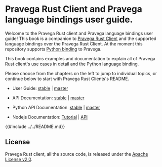 # Pravega Rust Client and Pravega language bindings user guide.

Welcome to the Pravega Rust client and Pravega language bindings user guide! This book is a companion to 
[Pravega Rust Client](https://docs.rs/pravega-client/0.3.1/pravega_client/) and the supported language bindings over the Pravega Rust
Client. At the moment this repository supports [Python binding](https://github.com/pravega/pravega-client-rust/tree/master/python) to Pravega.

This book contains examples and documentation to explain all of Pravega Rust client's use cases in detail and the Python
language binding.

Please choose from the chapters on the left to jump to individual topics, or continue below to start with Pravega Rust Clients's README.

* User Guide: [stable](https://pravega.github.io/pravega-client-rust/) | [master](./index.html)

* API Documentation: [stable](https://docs.rs/pravega_client/) |  [master](./doc/index.html)

* Python API Documentation: [stable]() | [master](./python/pravega_client.html)

* Nodejs Documentation: [Tutorial](./Nodejs/NodejsBindings.html) | [API](./nodejs/index.html)

{{#include ../../README.md}}

## License

Pravega Rust client, all the source code, is released under the [Apache License v2.0](https://www.apache.org/licenses/LICENSE-2.0).
